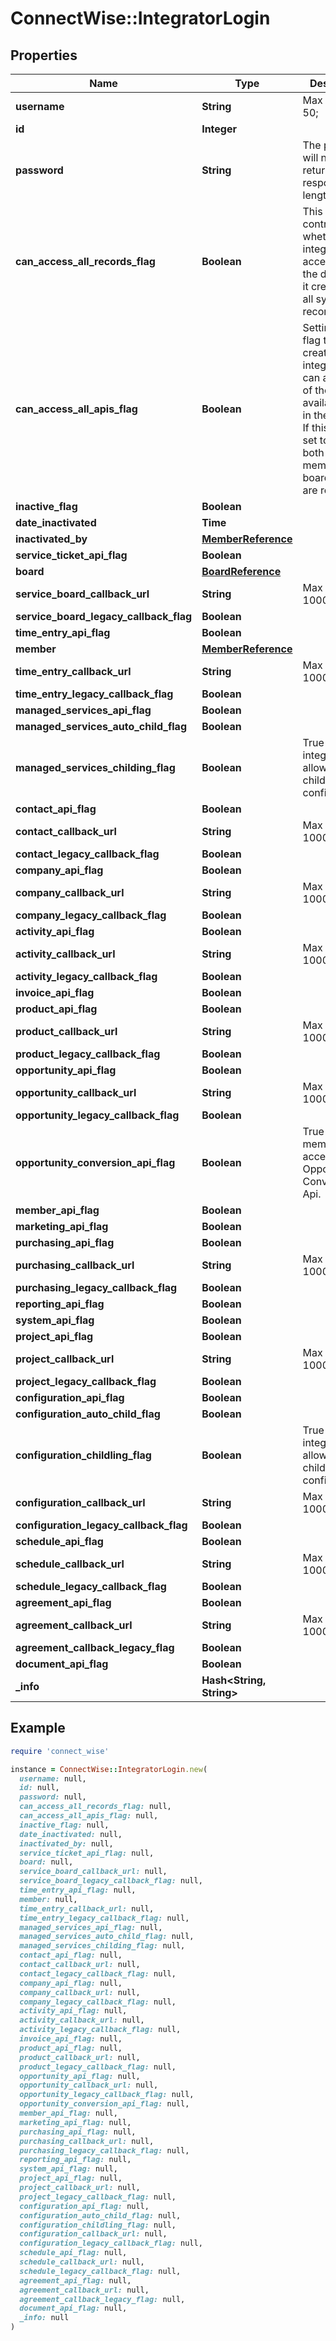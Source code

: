 # ConnectWise::IntegratorLogin

## Properties

| Name | Type | Description | Notes |
| ---- | ---- | ----------- | ----- |
| **username** | **String** |  Max length: 50; |  |
| **id** | **Integer** |  | [optional] |
| **password** | **String** | The password will never be returned in response. Max length: 50; | [optional] |
| **can_access_all_records_flag** | **Boolean** | This flag controls whether the integrator can access only the db records it created, or all system records. | [optional] |
| **can_access_all_apis_flag** | **Boolean** | Setting this flag to true will create an integrator that can access all of the available apis in the system.             If this field is set to true, both the member and board fields are required. | [optional] |
| **inactive_flag** | **Boolean** |  | [optional] |
| **date_inactivated** | **Time** |  | [optional] |
| **inactivated_by** | [**MemberReference**](MemberReference.md) |  | [optional] |
| **service_ticket_api_flag** | **Boolean** |  | [optional] |
| **board** | [**BoardReference**](BoardReference.md) |  | [optional] |
| **service_board_callback_url** | **String** |  Max length: 1000; | [optional] |
| **service_board_legacy_callback_flag** | **Boolean** |  | [optional] |
| **time_entry_api_flag** | **Boolean** |  | [optional] |
| **member** | [**MemberReference**](MemberReference.md) |  | [optional] |
| **time_entry_callback_url** | **String** |  Max length: 1000; | [optional] |
| **time_entry_legacy_callback_flag** | **Boolean** |  | [optional] |
| **managed_services_api_flag** | **Boolean** |  | [optional] |
| **managed_services_auto_child_flag** | **Boolean** |  | [optional] |
| **managed_services_childing_flag** | **Boolean** | True if integrator is allowed to child configurations. | [optional] |
| **contact_api_flag** | **Boolean** |  | [optional] |
| **contact_callback_url** | **String** |  Max length: 1000; | [optional] |
| **contact_legacy_callback_flag** | **Boolean** |  | [optional] |
| **company_api_flag** | **Boolean** |  | [optional] |
| **company_callback_url** | **String** |  Max length: 1000; | [optional] |
| **company_legacy_callback_flag** | **Boolean** |  | [optional] |
| **activity_api_flag** | **Boolean** |  | [optional] |
| **activity_callback_url** | **String** |  Max length: 1000; | [optional] |
| **activity_legacy_callback_flag** | **Boolean** |  | [optional] |
| **invoice_api_flag** | **Boolean** |  | [optional] |
| **product_api_flag** | **Boolean** |  | [optional] |
| **product_callback_url** | **String** |  Max length: 1000; | [optional] |
| **product_legacy_callback_flag** | **Boolean** |  | [optional] |
| **opportunity_api_flag** | **Boolean** |  | [optional] |
| **opportunity_callback_url** | **String** |  Max length: 1000; | [optional] |
| **opportunity_legacy_callback_flag** | **Boolean** |  | [optional] |
| **opportunity_conversion_api_flag** | **Boolean** | True if the member has access to the Opportunity Conversion Api. | [optional] |
| **member_api_flag** | **Boolean** |  | [optional] |
| **marketing_api_flag** | **Boolean** |  | [optional] |
| **purchasing_api_flag** | **Boolean** |  | [optional] |
| **purchasing_callback_url** | **String** |  Max length: 1000; | [optional] |
| **purchasing_legacy_callback_flag** | **Boolean** |  | [optional] |
| **reporting_api_flag** | **Boolean** |  | [optional] |
| **system_api_flag** | **Boolean** |  | [optional] |
| **project_api_flag** | **Boolean** |  | [optional] |
| **project_callback_url** | **String** |  Max length: 1000; | [optional] |
| **project_legacy_callback_flag** | **Boolean** |  | [optional] |
| **configuration_api_flag** | **Boolean** |  | [optional] |
| **configuration_auto_child_flag** | **Boolean** |  | [optional] |
| **configuration_childling_flag** | **Boolean** | True if integrator is allowed to child configurations. | [optional] |
| **configuration_callback_url** | **String** |  Max length: 1000; | [optional] |
| **configuration_legacy_callback_flag** | **Boolean** |  | [optional] |
| **schedule_api_flag** | **Boolean** |  | [optional] |
| **schedule_callback_url** | **String** |  Max length: 1000; | [optional] |
| **schedule_legacy_callback_flag** | **Boolean** |  | [optional] |
| **agreement_api_flag** | **Boolean** |  | [optional] |
| **agreement_callback_url** | **String** |  Max length: 1000; | [optional] |
| **agreement_callback_legacy_flag** | **Boolean** |  | [optional] |
| **document_api_flag** | **Boolean** |  | [optional] |
| **_info** | **Hash&lt;String, String&gt;** |  | [optional] |

## Example

```ruby
require 'connect_wise'

instance = ConnectWise::IntegratorLogin.new(
  username: null,
  id: null,
  password: null,
  can_access_all_records_flag: null,
  can_access_all_apis_flag: null,
  inactive_flag: null,
  date_inactivated: null,
  inactivated_by: null,
  service_ticket_api_flag: null,
  board: null,
  service_board_callback_url: null,
  service_board_legacy_callback_flag: null,
  time_entry_api_flag: null,
  member: null,
  time_entry_callback_url: null,
  time_entry_legacy_callback_flag: null,
  managed_services_api_flag: null,
  managed_services_auto_child_flag: null,
  managed_services_childing_flag: null,
  contact_api_flag: null,
  contact_callback_url: null,
  contact_legacy_callback_flag: null,
  company_api_flag: null,
  company_callback_url: null,
  company_legacy_callback_flag: null,
  activity_api_flag: null,
  activity_callback_url: null,
  activity_legacy_callback_flag: null,
  invoice_api_flag: null,
  product_api_flag: null,
  product_callback_url: null,
  product_legacy_callback_flag: null,
  opportunity_api_flag: null,
  opportunity_callback_url: null,
  opportunity_legacy_callback_flag: null,
  opportunity_conversion_api_flag: null,
  member_api_flag: null,
  marketing_api_flag: null,
  purchasing_api_flag: null,
  purchasing_callback_url: null,
  purchasing_legacy_callback_flag: null,
  reporting_api_flag: null,
  system_api_flag: null,
  project_api_flag: null,
  project_callback_url: null,
  project_legacy_callback_flag: null,
  configuration_api_flag: null,
  configuration_auto_child_flag: null,
  configuration_childling_flag: null,
  configuration_callback_url: null,
  configuration_legacy_callback_flag: null,
  schedule_api_flag: null,
  schedule_callback_url: null,
  schedule_legacy_callback_flag: null,
  agreement_api_flag: null,
  agreement_callback_url: null,
  agreement_callback_legacy_flag: null,
  document_api_flag: null,
  _info: null
)
```

